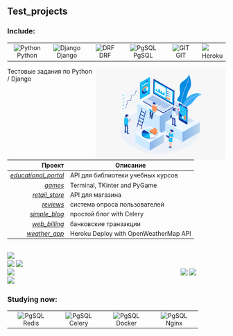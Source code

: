 ## Test_projects

### Include:
<table>
  <tr>
    <td align="center" width="96">
        <img src="https://web-creator.ru/uploads/Page/19/python.svg" width="48" height="48" alt="Python" />
        <br>Python
    </td>
    <td align="center" width="96">
        <img src="https://habrastorage.org/getpro/freelansim/allfiles/53/533/533670/839d71d825.png" width="48" height="48" alt="Django" />
        <br>Django
    </td>
    <td align="center" width="96">
        <img src="https://ps.w.org/custom-wp-rest-api/assets/icon-128x128.png?rev=1975404" width="48" height="48" alt="DRF" />
        <br>DRF
    </td>
    <td align="center" width="96">
        <img src="https://upload.wikimedia.org/wikipedia/commons/2/29/Postgresql_elephant.svg" width="48" height="48" alt="PgSQL" />
        <br>PgSQL
    </td>
    <td align="center" width="96">
        <img src="https://tproger.ru/s3/uploads/2020/12/git_guide_for_beginners-cover-icon-original.png" width="48" height="48" alt="GIT" />
        <br>GIT
    </td>
    <td>
        <img src="https://img.shields.io/badge/-Heroku-red?style=flat-square&logo=Heroku" height="48 alt="Heroku" />
        <br>Heroku
    </td>
  </tr>
</table>

<img align="right" src="https://github.com/ReVadim/Admission_test_projects/blob/main/background_image.png" width="300"/>

Тестовые задания по Python / Django    

| Проект | Описание |
|---: | --- |
| [_educational_portal_](https://github.com/ReVadim/Admission_test_projects/tree/main/educational_portal) | API для библиотеки учебных курсов |
| [_games_](https://github.com/ReVadim/Games) | Terminal, TKinter and PyGame |
| [_retail_store_](https://github.com/ReVadim/Admission_test_projects/tree/main/retail_store) | API для магазина |
| [_reviews_](https://github.com/ReVadim/Admission_test_projects/tree/main/reviews) |система опроса пользователей|
| [_simple_blog_](https://github.com/ReVadim/Admission_test_projects/tree/main/simple_blog) | простой блог with Celery |
| [_web_billing_](https://github.com/ReVadim/Admission_test_projects/tree/main/web_billing) | банковские транзакции |
| [_weather_app_](https://meteostation-v1.herokuapp.com) | Heroku Deploy with OpenWeatherMap API |

##    

![](https://github-profile-summary-cards.vercel.app/api/cards/profile-details?username=revadim&theme=nord_bright) <br>
![](https://github-profile-summary-cards.vercel.app/api/cards/repos-per-language?username=revadim&theme=nord_bright) 
![](https://github-profile-summary-cards.vercel.app/api/cards/most-commit-language?username=revadim&theme=nord_bright) <br>
![](https://github-profile-summary-cards.vercel.app/api/cards/stats?username=revadim&theme=nord_bright) 
![](https://github-profile-summary-cards.vercel.app/api/cards/productive-time?username=revadim&theme=nord_bright)
<img width="400px" align="left" src="https://github-readme-stats.vercel.app/api/top-langs/?username=ReVadim&hide=css&layout=compact"/>
<br>
![](https://komarev.com/ghpvc/?username=revadim)

### Studying now:

<table>
    <td align="center" width="96">
        <img src="https://plugins.jetbrains.com/files/12820/141266/icon/pluginIcon.svg" width="48" height="48" alt="PgSQL" />
        <br>Redis
    </td>
    <td align="center" width="96">
        <img src="https://pbs.twimg.com/profile_images/3534818042/cb2fc8174648f5862d73efc33109e8ea_400x400.png" width="48" height="48" alt="PgSQL" />
        <br>Celery
    </td>
    <td align="center" width="96">
        <img src="https://timeweb.com/ru/community/article/82/82a19c4a0263cc9bf31614260ac17e71.png" width="48" height="48" alt="PgSQL" />
        <br>Docker
    </td>
    <td align="center" width="96">
        <img src="https://encrypted-tbn0.gstatic.com/images?q=tbn:ANd9GcRsbQP2DoSO32lDEtfRfMDsrpAhn-qUxh-9YMvFqDuYuH5NgkfrBlj1l3mjDGca0z4z7Fg&usqp=CAU" width="48" height="48" alt="PgSQL" />
        <br>Nginx
    </td>
  </tr>
</table>
